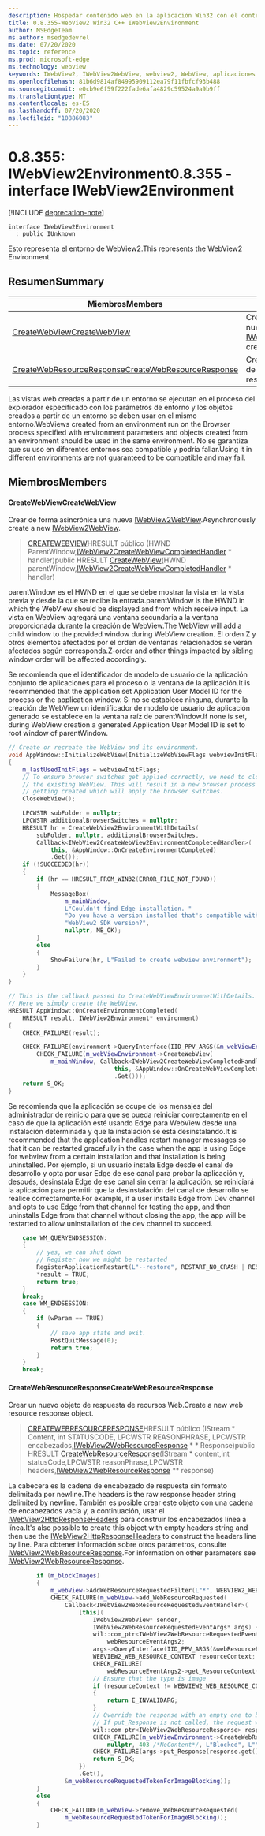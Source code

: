 ```yaml
---
description: Hospedar contenido web en la aplicación Win32 con el control Microsoft Edge WebView2
title: 0.8.355-WebView2 Win32 C++ IWebView2Environment
author: MSEdgeTeam
ms.author: msedgedevrel
ms.date: 07/20/2020
ms.topic: reference
ms.prod: microsoft-edge
ms.technology: webview
keywords: IWebView2, IWebView2WebView, webview2, WebView, aplicaciones Win32, Win32, Edge
ms.openlocfilehash: 81b6d9814af84995909112ea79f11fbfcf93b488
ms.sourcegitcommit: e0cb9e6f59f222fade6afa4829c59524a9a9b9ff
ms.translationtype: MT
ms.contentlocale: es-ES
ms.lasthandoff: 07/20/2020
ms.locfileid: "10886083"
---
```

# <span data-ttu-id="4d422-104">0.8.355: IWebView2Environment</span><span class="sxs-lookup"><span data-stu-id="4d422-104">0.8.355 - interface IWebView2Environment</span></span> 

[!INCLUDE [deprecation-note](../../includes/deprecation-note.md)]

```
interface IWebView2Environment
  : public IUnknown
```

<span data-ttu-id="4d422-105">Esto representa el entorno de WebView2.</span><span class="sxs-lookup"><span data-stu-id="4d422-105">This represents the WebView2 Environment.</span></span>

## <span data-ttu-id="4d422-106">Resumen</span><span class="sxs-lookup"><span data-stu-id="4d422-106">Summary</span></span>

 <span data-ttu-id="4d422-107">Miembros</span><span class="sxs-lookup"><span data-stu-id="4d422-107">Members</span></span>                        | <span data-ttu-id="4d422-108">Descripciones</span><span class="sxs-lookup"><span data-stu-id="4d422-108">Descriptions</span></span>
--------------------------------|---------------------------------------------
[<span data-ttu-id="4d422-109">CreateWebView</span><span class="sxs-lookup"><span data-stu-id="4d422-109">CreateWebView</span></span>](#createwebview) | <span data-ttu-id="4d422-110">Crear de forma asincrónica una nueva [IWebView2WebView](IWebView2WebView.md).</span><span class="sxs-lookup"><span data-stu-id="4d422-110">Asynchronously create a new [IWebView2WebView](IWebView2WebView.md).</span></span>
[<span data-ttu-id="4d422-111">CreateWebResourceResponse</span><span class="sxs-lookup"><span data-stu-id="4d422-111">CreateWebResourceResponse</span></span>](#createwebresourceresponse) | <span data-ttu-id="4d422-112">Crear un nuevo objeto de respuesta de recursos Web.</span><span class="sxs-lookup"><span data-stu-id="4d422-112">Create a new web resource response object.</span></span>

<span data-ttu-id="4d422-113">Las vistas web creadas a partir de un entorno se ejecutan en el proceso del explorador especificado con los parámetros de entorno y los objetos creados a partir de un entorno se deben usar en el mismo entorno.</span><span class="sxs-lookup"><span data-stu-id="4d422-113">WebViews created from an environment run on the Browser process specified with environment parameters and objects created from an environment should be used in the same environment.</span></span> <span data-ttu-id="4d422-114">No se garantiza que su uso en diferentes entornos sea compatible y podría fallar.</span><span class="sxs-lookup"><span data-stu-id="4d422-114">Using it in different environments are not guaranteed to be compatible and may fail.</span></span>

## <span data-ttu-id="4d422-115">Miembros</span><span class="sxs-lookup"><span data-stu-id="4d422-115">Members</span></span>

#### <span data-ttu-id="4d422-116">CreateWebView</span><span class="sxs-lookup"><span data-stu-id="4d422-116">CreateWebView</span></span> 

<span data-ttu-id="4d422-117">Crear de forma asincrónica una nueva [IWebView2WebView](IWebView2WebView.md).</span><span class="sxs-lookup"><span data-stu-id="4d422-117">Asynchronously create a new [IWebView2WebView](IWebView2WebView.md).</span></span>

> <span data-ttu-id="4d422-118">[CREATEWEBVIEW](#createwebview)HRESULT público (HWND ParentWindow,[IWebView2CreateWebViewCompletedHandler](IWebView2CreateWebViewCompletedHandler.md) \* handler)</span><span class="sxs-lookup"><span data-stu-id="4d422-118">public HRESULT [CreateWebView](#createwebview)(HWND parentWindow,[IWebView2CreateWebViewCompletedHandler](IWebView2CreateWebViewCompletedHandler.md) \* handler)</span></span>

<span data-ttu-id="4d422-119">parentWindow es el HWND en el que se debe mostrar la vista en la vista previa y desde la que se recibe la entrada.</span><span class="sxs-lookup"><span data-stu-id="4d422-119">parentWindow is the HWND in which the WebView should be displayed and from which receive input.</span></span> <span data-ttu-id="4d422-120">La vista en WebView agregará una ventana secundaria a la ventana proporcionada durante la creación de WebView.</span><span class="sxs-lookup"><span data-stu-id="4d422-120">The WebView will add a child window to the provided window during WebView creation.</span></span> <span data-ttu-id="4d422-121">El orden Z y otros elementos afectados por el orden de ventanas relacionados se verán afectados según corresponda.</span><span class="sxs-lookup"><span data-stu-id="4d422-121">Z-order and other things impacted by sibling window order will be affected accordingly.</span></span>

<span data-ttu-id="4d422-122">Se recomienda que el identificador de modelo de usuario de la aplicación conjunto de aplicaciones para el proceso o la ventana de la aplicación.</span><span class="sxs-lookup"><span data-stu-id="4d422-122">It is recommended that the application set Application User Model ID for the process or the application window.</span></span> <span data-ttu-id="4d422-123">Si no se establece ninguna, durante la creación de WebView un identificador de modelo de usuario de aplicación generado se establece en la ventana raíz de parentWindow.</span><span class="sxs-lookup"><span data-stu-id="4d422-123">If none is set, during WebView creation a generated Application User Model ID is set to root window of parentWindow.</span></span> 

```cpp
// Create or recreate the WebView and its environment.
void AppWindow::InitializeWebView(InitializeWebViewFlags webviewInitFlags)
{
    m_lastUsedInitFlags = webviewInitFlags;
    // To ensure browser switches get applied correctly, we need to close
    // the existing WebView. This will result in a new browser process
    // getting created which will apply the browser switches.
    CloseWebView();

    LPCWSTR subFolder = nullptr;
    LPCWSTR additionalBrowserSwitches = nullptr;
    HRESULT hr = CreateWebView2EnvironmentWithDetails(
        subFolder, nullptr, additionalBrowserSwitches,
        Callback<IWebView2CreateWebView2EnvironmentCompletedHandler>(
            this, &AppWindow::OnCreateEnvironmentCompleted)
            .Get());
    if (!SUCCEEDED(hr))
    {
        if (hr == HRESULT_FROM_WIN32(ERROR_FILE_NOT_FOUND))
        {
            MessageBox(
                m_mainWindow,
                L"Couldn't find Edge installation. "
                "Do you have a version installed that's compatible with this "
                "WebView2 SDK version?",
                nullptr, MB_OK);
        }
        else
        {
            ShowFailure(hr, L"Failed to create webview environment");
        }
    }
}

// This is the callback passed to CreateWebViewEnvironmnetWithDetails.
// Here we simply create the WebView.
HRESULT AppWindow::OnCreateEnvironmentCompleted(
    HRESULT result, IWebView2Environment* environment)
{
    CHECK_FAILURE(result);

    CHECK_FAILURE(environment->QueryInterface(IID_PPV_ARGS(&m_webViewEnvironment)));
        CHECK_FAILURE(m_webViewEnvironment->CreateWebView(
            m_mainWindow, Callback<IWebView2CreateWebViewCompletedHandler>(
                              this, &AppWindow::OnCreateWebViewCompleted)
                              .Get()));
    return S_OK;
}
```

 <span data-ttu-id="4d422-124">Se recomienda que la aplicación se ocupe de los mensajes del administrador de reinicio para que se pueda reiniciar correctamente en el caso de que la aplicación esté usando Edge para WebView desde una instalación determinada y que la instalación se está desinstalando.</span><span class="sxs-lookup"><span data-stu-id="4d422-124">It is recommended that the application handles restart manager messages so that it can be restarted gracefully in the case when the app is using Edge for webview from a certain installation and that installation is being uninstalled.</span></span> <span data-ttu-id="4d422-125">Por ejemplo, si un usuario instala Edge desde el canal de desarrollo y opta por usar Edge de ese canal para probar la aplicación y, después, desinstala Edge de ese canal sin cerrar la aplicación, se reiniciará la aplicación para permitir que la desinstalación del canal de desarrollo se realice correctamente.</span><span class="sxs-lookup"><span data-stu-id="4d422-125">For example, if a user installs Edge from Dev channel and opts to use Edge from that channel for testing the app, and then uninstalls Edge from that channel without closing the app, the app will be restarted to allow uninstallation of the dev channel to succeed.</span></span> 

```cpp
    case WM_QUERYENDSESSION:
    {
        // yes, we can shut down
        // Register how we might be restarted
        RegisterApplicationRestart(L"--restore", RESTART_NO_CRASH | RESTART_NO_HANG);
        *result = TRUE;
        return true;
    }
    break;
    case WM_ENDSESSION:
    {
        if (wParam == TRUE)
        {
            // save app state and exit.
            PostQuitMessage(0);
            return true;
        }
    }
    break;
```

#### <span data-ttu-id="4d422-126">CreateWebResourceResponse</span><span class="sxs-lookup"><span data-stu-id="4d422-126">CreateWebResourceResponse</span></span> 

<span data-ttu-id="4d422-127">Crear un nuevo objeto de respuesta de recursos Web.</span><span class="sxs-lookup"><span data-stu-id="4d422-127">Create a new web resource response object.</span></span>

> <span data-ttu-id="4d422-128">[CREATEWEBRESOURCERESPONSE](#createwebresourceresponse)HRESULT público (IStream \* Content, int STATUSCODE, LPCWSTR REASONPHRASE, LPCWSTR encabezados,[IWebView2WebResourceResponse](IWebView2WebResourceResponse.md) \* \* Response)</span><span class="sxs-lookup"><span data-stu-id="4d422-128">public HRESULT [CreateWebResourceResponse](#createwebresourceresponse)(IStream \* content,int statusCode,LPCWSTR reasonPhrase,LPCWSTR headers,[IWebView2WebResourceResponse](IWebView2WebResourceResponse.md) \*\* response)</span></span>

<span data-ttu-id="4d422-129">La cabecera es la cadena de encabezado de respuesta sin formato delimitada por newline.</span><span class="sxs-lookup"><span data-stu-id="4d422-129">The headers is the raw response header string delimited by newline.</span></span> <span data-ttu-id="4d422-130">También es posible crear este objeto con una cadena de encabezados vacía y, a continuación, usar el [IWebView2HttpResponseHeaders](IWebView2HttpResponseHeaders.md) para construir los encabezados línea a línea.</span><span class="sxs-lookup"><span data-stu-id="4d422-130">It's also possible to create this object with empty headers string and then use the [IWebView2HttpResponseHeaders](IWebView2HttpResponseHeaders.md) to construct the headers line by line.</span></span> <span data-ttu-id="4d422-131">Para obtener información sobre otros parámetros, consulte [IWebView2WebResourceResponse](IWebView2WebResourceResponse.md).</span><span class="sxs-lookup"><span data-stu-id="4d422-131">For information on other parameters see [IWebView2WebResourceResponse](IWebView2WebResourceResponse.md).</span></span>

```cpp
        if (m_blockImages)
        {
            m_webView->AddWebResourceRequestedFilter(L"*", WEBVIEW2_WEB_RESOURCE_CONTEXT_IMAGE);
            CHECK_FAILURE(m_webView->add_WebResourceRequested(
                Callback<IWebView2WebResourceRequestedEventHandler>(
                    [this](
                        IWebView2WebView* sender,
                        IWebView2WebResourceRequestedEventArgs* args) {
                        wil::com_ptr<IWebView2WebResourceRequestedEventArgs2>
                            webResourceEventArgs2;
                        args->QueryInterface(IID_PPV_ARGS(&webResourceEventArgs2));
                        WEBVIEW2_WEB_RESOURCE_CONTEXT resourceContext;
                        CHECK_FAILURE(
                            webResourceEventArgs2->get_ResourceContext(&resourceContext));
                        // Ensure that the type is image
                        if (resourceContext != WEBVIEW2_WEB_RESOURCE_CONTEXT_IMAGE)
                        {
                            return E_INVALIDARG;
                        }
                        // Override the response with an empty one to block the image.
                        // If put_Response is not called, the request will continue as normal.
                        wil::com_ptr<IWebView2WebResourceResponse> response;
                        CHECK_FAILURE(m_webViewEnvironment->CreateWebResourceResponse(
                            nullptr, 403 /*NoContent*/, L"Blocked", L"", &response));
                        CHECK_FAILURE(args->put_Response(response.get()));
                        return S_OK;
                    })
                    .Get(),
                &m_webResourceRequestedTokenForImageBlocking));
        }
        else
        {
            CHECK_FAILURE(m_webView->remove_WebResourceRequested(
                m_webResourceRequestedTokenForImageBlocking));
        }
```

